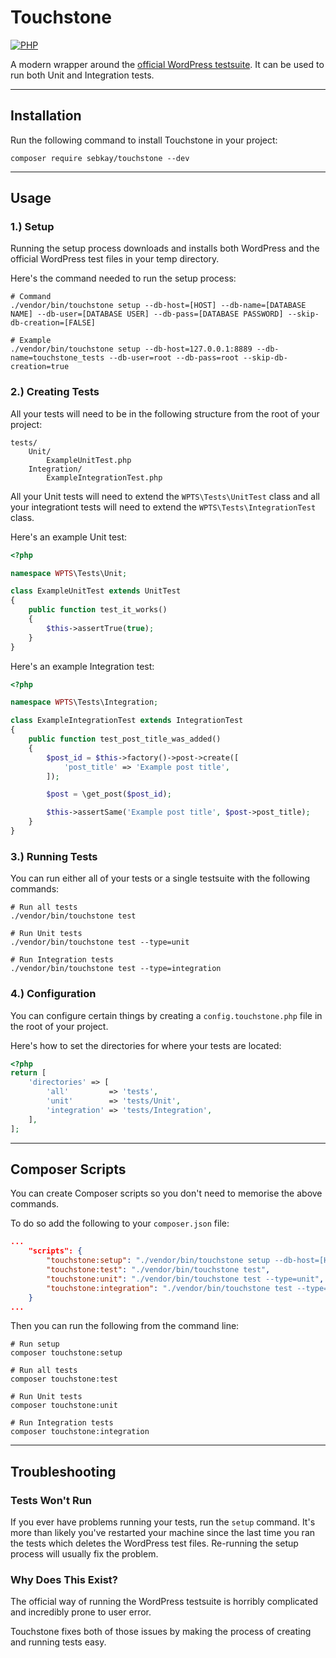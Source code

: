 # Touchstone

[![PHP](https://github.com/SebKay/touchstone/actions/workflows/php.yml/badge.svg)](https://github.com/SebKay/touchstone/actions/workflows/php.yml)

A modern wrapper around the [official WordPress testsuite](https://make.wordpress.org/cli/handbook/misc/plugin-unit-tests/). It can be used to run both Unit and Integration tests.

---

## Installation

Run the following command to install Touchstone in your project:

```shell
composer require sebkay/touchstone --dev
```

---

## Usage

### 1.) Setup

Running the setup process downloads and installs both WordPress and the official WordPress test files in your temp directory.

Here's the command needed to run the setup process:

```shell
# Command
./vendor/bin/touchstone setup --db-host=[HOST] --db-name=[DATABASE NAME] --db-user=[DATABASE USER] --db-pass=[DATABASE PASSWORD] --skip-db-creation=[FALSE]

# Example
./vendor/bin/touchstone setup --db-host=127.0.0.1:8889 --db-name=touchstone_tests --db-user=root --db-pass=root --skip-db-creation=true
```

### 2.) Creating Tests

All your tests will need to be in the following structure from the root of your project:

```shell
tests/
    Unit/
        ExampleUnitTest.php
    Integration/
        ExampleIntegrationTest.php
```

All your Unit tests will need to extend the `WPTS\Tests\UnitTest` class and all your integrationt tests will need to extend the `WPTS\Tests\IntegrationTest` class.

Here's an example Unit test:

```php
<?php

namespace WPTS\Tests\Unit;

class ExampleUnitTest extends UnitTest
{
    public function test_it_works()
    {
        $this->assertTrue(true);
    }
}
```

Here's an example Integration test:

```php
<?php

namespace WPTS\Tests\Integration;

class ExampleIntegrationTest extends IntegrationTest
{
    public function test_post_title_was_added()
    {
        $post_id = $this->factory()->post->create([
            'post_title' => 'Example post title',
        ]);

        $post = \get_post($post_id);

        $this->assertSame('Example post title', $post->post_title);
    }
}
```

### 3.) Running Tests

You can run either all of your tests or a single testsuite with the following commands:

```shell
# Run all tests
./vendor/bin/touchstone test

# Run Unit tests
./vendor/bin/touchstone test --type=unit

# Run Integration tests
./vendor/bin/touchstone test --type=integration
```

### 4.) Configuration

You can configure certain things by creating a `config.touchstone.php` file in the root of your project.

Here's how to set the directories for where your tests are located:

```php
<?php
return [
    'directories' => [
        'all'         => 'tests',
        'unit'        => 'tests/Unit',
        'integration' => 'tests/Integration',
    ],
];
```

---

## Composer Scripts

You can create Composer scripts so you don't need to memorise the above commands.

To do so add the following to your `composer.json` file:

```json
...
    "scripts": {
        "touchstone:setup": "./vendor/bin/touchstone setup --db-host=[HOST] --db-name=[DATABASE NAME] --db-user=[DATABASE USER] --db-pass=[DATABASE PASSWORD] --skip-db-creation=[FALSE]",
        "touchstone:test": "./vendor/bin/touchstone test",
        "touchstone:unit": "./vendor/bin/touchstone test --type=unit",
        "touchstone:integration": "./vendor/bin/touchstone test --type=integration"
    }
...
```

Then you can run the following from the command line:

```shell
# Run setup
composer touchstone:setup

# Run all tests
composer touchstone:test

# Run Unit tests
composer touchstone:unit

# Run Integration tests
composer touchstone:integration
```

---

## Troubleshooting

### Tests Won't Run

If you ever have problems running your tests, run the `setup` command. It's more than likely you've restarted your machine since the last time you ran the tests which deletes the WordPress test files. Re-running the setup process will usually fix the problem.

### Why Does This Exist?

The official way of running the WordPress testsuite is horribly complicated and incredibly prone to user error.

Touchstone fixes both of those issues by making the process of creating and running tests easy.
